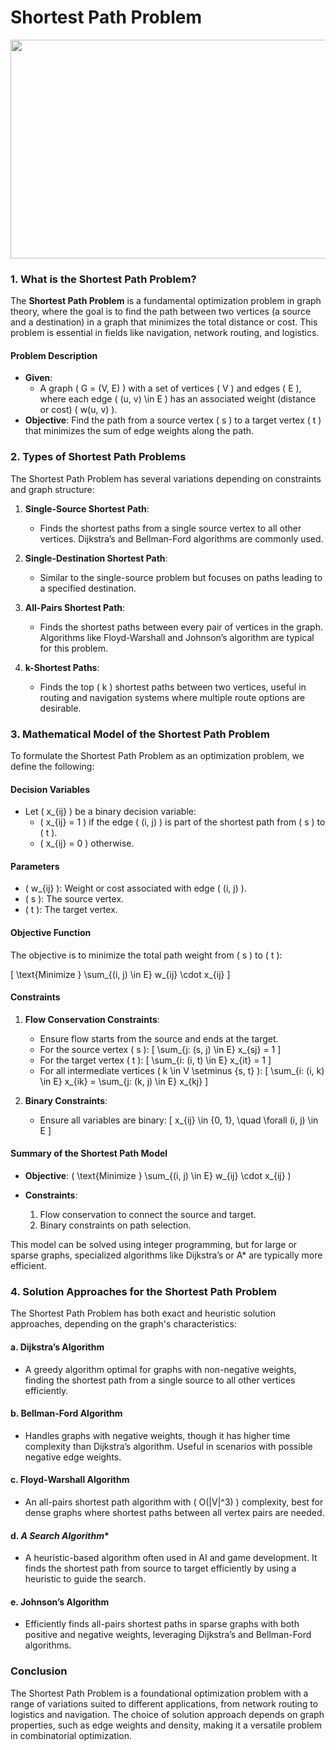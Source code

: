 # Shortest Path Problem

<p align="center"> 
  <img width="600" height="350" src="https://www.norsemathology.org/mediawiki-1.38.1/images/8/8e/Ellis2.gif"> 
</p>

### 1. What is the Shortest Path Problem?

The **Shortest Path Problem** is a fundamental optimization problem in graph theory, where the goal is to find the path between two vertices (a source and a destination) in a graph that minimizes the total distance or cost. This problem is essential in fields like navigation, network routing, and logistics.

#### Problem Description
- **Given**: 
  - A graph \( G = (V, E) \) with a set of vertices \( V \) and edges \( E \), where each edge \( (u, v) \in E \) has an associated weight (distance or cost) \( w(u, v) \).
- **Objective**: Find the path from a source vertex \( s \) to a target vertex \( t \) that minimizes the sum of edge weights along the path.

### 2. Types of Shortest Path Problems

The Shortest Path Problem has several variations depending on constraints and graph structure:

1. **Single-Source Shortest Path**:
   - Finds the shortest paths from a single source vertex to all other vertices. Dijkstra’s and Bellman-Ford algorithms are commonly used.

2. **Single-Destination Shortest Path**:
   - Similar to the single-source problem but focuses on paths leading to a specified destination.

3. **All-Pairs Shortest Path**:
   - Finds the shortest paths between every pair of vertices in the graph. Algorithms like Floyd-Warshall and Johnson’s algorithm are typical for this problem.

4. **k-Shortest Paths**:
   - Finds the top \( k \) shortest paths between two vertices, useful in routing and navigation systems where multiple route options are desirable.

### 3. Mathematical Model of the Shortest Path Problem

To formulate the Shortest Path Problem as an optimization problem, we define the following:

#### Decision Variables
- Let \( x_{ij} \) be a binary decision variable:
  - \( x_{ij} = 1 \) if the edge \( (i, j) \) is part of the shortest path from \( s \) to \( t \).
  - \( x_{ij} = 0 \) otherwise.

#### Parameters
- \( w_{ij} \): Weight or cost associated with edge \( (i, j) \).
- \( s \): The source vertex.
- \( t \): The target vertex.

#### Objective Function
The objective is to minimize the total path weight from \( s \) to \( t \):

\[
\text{Minimize } \sum_{(i, j) \in E} w_{ij} \cdot x_{ij}
\]

#### Constraints
1. **Flow Conservation Constraints**:
   - Ensure flow starts from the source and ends at the target.
   - For the source vertex \( s \):
     \[
     \sum_{j: (s, j) \in E} x_{sj} = 1
     \]
   - For the target vertex \( t \):
     \[
     \sum_{i: (i, t) \in E} x_{it} = 1
     \]
   - For all intermediate vertices \( k \in V \setminus \{s, t\} \):
     \[
     \sum_{i: (i, k) \in E} x_{ik} = \sum_{j: (k, j) \in E} x_{kj}
     \]

2. **Binary Constraints**:
   - Ensure all variables are binary:
     \[
     x_{ij} \in \{0, 1\}, \quad \forall (i, j) \in E
     \]

#### Summary of the Shortest Path Model

- **Objective**: \( \text{Minimize } \sum_{(i, j) \in E} w_{ij} \cdot x_{ij} \)
  
- **Constraints**:
  1. Flow conservation to connect the source and target.
  2. Binary constraints on path selection.

This model can be solved using integer programming, but for large or sparse graphs, specialized algorithms like Dijkstra’s or A* are typically more efficient.

### 4. Solution Approaches for the Shortest Path Problem

The Shortest Path Problem has both exact and heuristic solution approaches, depending on the graph's characteristics:

#### a. **Dijkstra’s Algorithm**
   - A greedy algorithm optimal for graphs with non-negative weights, finding the shortest path from a single source to all other vertices efficiently.

#### b. **Bellman-Ford Algorithm**
   - Handles graphs with negative weights, though it has higher time complexity than Dijkstra’s algorithm. Useful in scenarios with possible negative edge weights.

#### c. **Floyd-Warshall Algorithm**
   - An all-pairs shortest path algorithm with \( O(|V|^3) \) complexity, best for dense graphs where shortest paths between all vertex pairs are needed.

#### d. **A* Search Algorithm**
   - A heuristic-based algorithm often used in AI and game development. It finds the shortest path from source to target efficiently by using a heuristic to guide the search.

#### e. **Johnson’s Algorithm**
   - Efficiently finds all-pairs shortest paths in sparse graphs with both positive and negative weights, leveraging Dijkstra’s and Bellman-Ford algorithms.

### Conclusion

The Shortest Path Problem is a foundational optimization problem with a range of variations suited to different applications, from network routing to logistics and navigation. The choice of solution approach depends on graph properties, such as edge weights and density, making it a versatile problem in combinatorial optimization.

